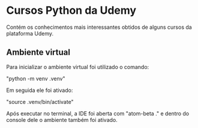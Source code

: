 # Cursos Python da Udemy

Contém os conhecimentos mais interessantes obtidos de alguns cursos da plataforma Udemy.

## Ambiente virtual

Para inicializar o ambiente virtual foi utilizado o comando:

"python -m venv .venv"

Em seguida ele foi ativado:

"source .venv/bin/activate"

Após executar no terminal, a IDE foi aberta com "atom-beta ." e dentro do console dele o ambiente também foi ativado.
